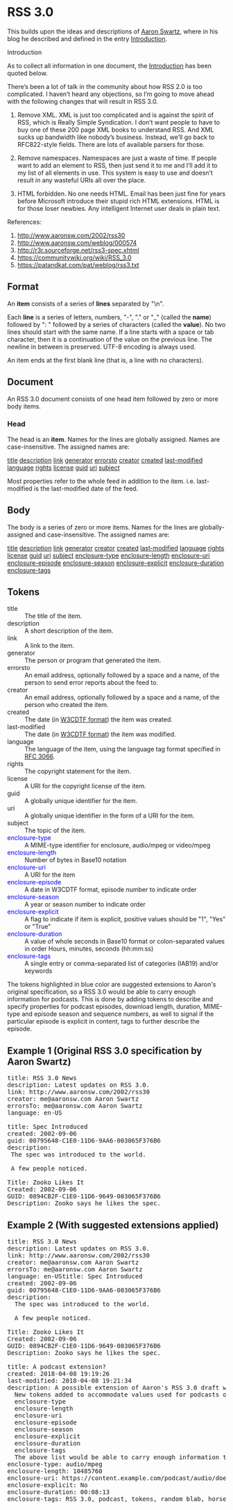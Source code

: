 

# RSS 3.0

This builds upon the ideas and descriptions of <a href="http://www.aaronsw.com/">Aaron Swartz</a>, where in his blog he described and defined in the entry <a href="http://www.aaronsw.com/weblog/000574">Introduction</a>.



Introduction

As to collect all information in one document, the <a href="http://www.aaronsw.com/weblog/000574">Introduction</a> has been quoted below.

There’s been a lot of talk in the community about how RSS 2.0 is too complicated. I haven’t heard any objections, so I’m going to move ahead with the following changes that will result in RSS 3.0.


1. Remove XML. XML is just too complicated and is against the spirit of RSS, which is Really Simple Syndication. I don’t want people to have to buy one of these 200 page XML books to understand RSS. And XML sucks up bandwidth like nobody’s business. Instead, we’ll go back to RFC822-style fields. There are lots of available parsers for those.

2. Remove namespaces. Namespaces are just a waste of time. If people want to add an element to RSS, then just send it to me and I’ll add it to my list of all elements in use. This system is easy to use and doesn’t result in any wasteful URIs all over the place.

3. HTML forbidden. No one needs HTML. Email has been just fine for years before Microsoft introduce their stupid rich HTML extensions. HTML is for those loser newbies. Any intelligent Internet user deals in plain text.



References:

1. http://www.aaronsw.com/2002/rss30
2. http://www.aaronsw.com/weblog/000574
3. http://r3r.sourceforge.net/rss3-spec.xhtml
4. https://communitywiki.org/wiki/RSS_3.0
5. https://patandkat.com/pat/weblog/rss3.txt



<h2>Format</h2>

<p>An <strong>item</strong> consists of a series of <strong>lines</strong> separated by "\n".</p>

<p>Each <strong>line</strong> is a series of letters, numbers, "-", "." or "_" (called the <strong>name</strong>) followed by ": " followed by a series of characters (called the <strong>value</strong>). No two lines should start with the same name. If a line starts with a space or tab character, then it is a continuation of the value on the previous line. The newline in between is preserved. UTF-8 encoding is always used.</p>

An item ends at the first blank line (that is, a line with no characters).





<h2>Document</h2>

<p>An RSS 3.0 document consists of one head item followed by zero or more body items.</p>



<h3>Head</h3>

<p>The head is an <strong>item</strong>. Names for the lines are globally assigned. Names are case-insensitive. The assigned names are:</p>

<a href="#title">title</a>
<a href="#description">description</a>
<a href="#link">link</a>
<a href="#generator">generator</a>
<a href="#errorsto">errorsto</a>
<a href="#creator">creator</a>
<a href="#created">created</a>
<a href="#last-modified">last-modified</a>
<a href="#language">language</a>
<a href="#rights">rights</a>
<a href="#license">license</a>
<a href="#guid">guid</a>
<a href="#uri">uri</a>
<a href="#subject">subject</a>

Most properties refer to the whole feed in addition to the item. i.e. last-modified is the last-modified date of the feed.



<h2>Body</h2>

The body is a series of zero or more items. Names for the lines are globally-assigned and case-insensitive. The assigned names are:

<a href="#title">title</a>
<a href="#description">description</a>
<a href="#link">link</a>
<a href="#generator">generator</a>
<a href="#creator">creator</a>
<a href="#created">created</a>
<a href="#last-modified">last-modified</a>
<a href="#language">language</a>
<a href="#rights">rights</a>
<a href="#license">license</a>
<a href="#guid">guid</a>
<a href="#uri">uri</a>
<a href="#subject">subject</a>
<a href="#enclosure-type">enclosure-type</a>
<a href="#enclosure-length">enclosure-length</a>
<a href="#enclosure-uri">enclosure-uri</a>
<a href="#enclosure-episode">enclosure-episode</a>
<a href="#enclosure-season">enclosure-season</a>
<a href="#enclosure-explicit">enclosure-explicit</a>
<a href="#enclosure-duration">enclosure-duration</a>
<a href="#enclosure-tags">enclosure-tags</a>



<h2>Tokens</h2>

<dl>
<dt id="title">title</dt>
<dd>The title of the item.</dd>
<dt id="description">description</dt>
<dd>A short description of the item.</dd>
<dt id="link">link</dt>
<dd>A link to the item.</dd>
<dt id="generator">generator</dt>
<dd>The person or program that generated the item.</dd>
<dt id="errorsto">errorsto</dt>
<dd>An email address, optionally followed by a space and a name, of the person to send error reports about the feed to.</dd>
<dt id="creator">creator</dt>
<dd>An email address, optionally followed by a space and a name, of the person who created the item.</dd>
<dt id="created">created</dt>
<dd>The date (in <a href="http://www.w3.org/TR/NOTE-datetime">W3CDTF format</a>) the item was created.</dd>
<dt id="last-modified">last-modified</dt>
<dd>The date (in <a href="http://www.w3.org/TR/NOTE-datetime">W3CDTF format</a>) the item was modified.</dd>
<dt id="language">language</dt>
<dd>The language of the item, using the language tag format specified in <a href="http://www.ietf.org/rfc/rfc3066.txt">RFC 3066</a>.</dd>
<dt id="rights">rights</dt>
<dd>The copyright statement for the item.</dd>
<dt id="license">license</dt>
<dd>A URI for the copyright license of the item.</dd>
<dt id="guid">guid</dt>
<dd>A globally unique identifier for the item.</dd>
<dt id="uri">uri</dt>
<dd>A globally unique identifier in the form of a URI for the item.</dd>
<dt id="subject">subject</dt>
<dd>The topic of the item.</dd>
<dt id="enclosure-type" style="color:#00f;">enclosure-type</dt>
<dd>A MIME-type identifier for enclosure, audio/mpeg or video/mpeg</dd>
<dt id="enclosure-length" style="color:#00f;">enclosure-length</dt>
<dd>Number of bytes in Base10 notation</dd>
<dt id="enclosure-uri" style="color:#00f;">enclosure-uri</dt>
<dd>A URI for the item</dd>
<dt id="enclosure-episode" style="color:#00f;">enclosure-episode</dt>
<dd>A date in W3CDTF format, episode number to indicate order</dd>
<dt id="enclosure-season" style="color:#00f;">enclosure-season</dt>
<dd>A year or season number to indicate order</dd>
<dt id="enclosure-explicit" style="color:#00f;">enclosure-explicit</dt>
<dd>A flag to indicate if item is explicit, positive values should be "1", "Yes" or "True"</dd>
<dt id="enclosure-duration" style="color:#00f;">enclosure-duration</dt>
<dd>A value of whole seconds in Base10 format or colon-separated values in order Hours, minutes, seconds (hh:mm:ss)</dd>
<dt id="enclosure-tags" style="color:#00f;">enclosure-tags</dt>
<dd>A single entry or comma-separated list of categories (IAB19) and/or keywords</dd>
</dl>



The tokens highlighted in blue color are suggested extensions to Aaron's original specification, so a RSS 3.0 would be able to carry enough information for podcasts. This is done by adding tokens to describe and specify properties for podcast episodes, download length, duration, MIME-type and episode season and sequence numbers, as well to signal if the particular episode is explicit in content, tags to further describe the episode. 








<h2>Example 1 (Original RSS 3.0 specification by Aaron Swartz)</h2>

<pre>
title: RSS 3.0 News
description: Latest updates on RSS 3.0.
link: http://www.aaronsw.com/2002/rss30
creator: me@aaronsw.com Aaron Swartz
errorsTo: me@aaronsw.com Aaron Swartz
language: en-US

title: Spec Introduced
created: 2002-09-06
guid: 00795648-C1E0-11D6-9AA6-003065F376B6
description: 
 The spec was introduced to the world.

 A few people noticed.

Title: Zooko Likes It
Created: 2002-09-06
GUID: 0894CB2F-C1E0-11D6-9649-003065F376B6
Description: Zooko says he likes the spec.
</pre>



<h2>Example 2 (With suggested extensions applied)</h2>

<pre>
title: RSS 3.0 News
description: Latest updates on RSS 3.0.
link: http://www.aaronsw.com/2002/rss30
creator: me@aaronsw.com Aaron Swartz
errorsTo: me@aaronsw.com Aaron Swartz
language: en-UStitle: Spec Introduced
created: 2002-09-06
guid: 00795648-C1E0-11D6-9AA6-003065F376B6
description:
  The spec was introduced to the world.

  A few people noticed.

Title: Zooko Likes It
Created: 2002-09-06
GUID: 0894CB2F-C1E0-11D6-9649-003065F376B6
Description: Zooko says he likes the spec.

title: A podcast extension?
created: 2018-04-08 19:19:26
last-modified: 2018-04-08 19:21:34
description: A possible extension of Aaron's RSS 3.0 draft with aim to add podcast capabilities.
  New tokens added to accommodate values used for podcasts of audio and video contents.
  enclosure-type
  enclosure-length
  enclosure-uri
  enclosure-episode
  enclosure-season
  enclosure-explicit
  enclosure-duration
  enclosure-tags
  The above list would be able to carry enough information to replace RSS 2.0 feeds
enclosure-type: audio/mpeg
enclosure-length: 10485760
enclosure-uri: https://content.example.com/podcast/audio/does-not-exist.mp3
enclosure-explicit: No
enclosure-duration: 00:08:13
enclosure-tags: RSS 3.0, podcast, tokens, random blab, horses are insects
</pre>